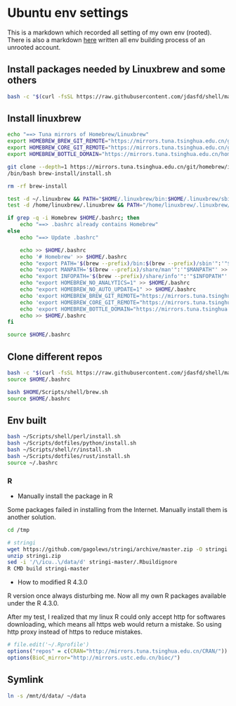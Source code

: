 # Ubuntu env settings

This is a markdown which recorded all setting of my own env (rooted). There is also a markdown [here](https://github.com/jdasfd/shell/blob/main/Management.md) written all env building process of an unrooted account.

## Install packages needed by Linuxbrew and some others

```bash
bash -c "$(curl -fsSL https://raw.githubusercontent.com/jdasfd/shell/master/basic.sh)"
```

## Install linuxbrew

```bash
echo "==> Tuna mirrors of Homebrew/Linuxbrew"
export HOMEBREW_BREW_GIT_REMOTE="https://mirrors.tuna.tsinghua.edu.cn/git/homebrew/brew.git"
export HOMEBREW_CORE_GIT_REMOTE="https://mirrors.tuna.tsinghua.edu.cn/git/homebrew/homebrew-core.git"
export HOMEBREW_BOTTLE_DOMAIN="https://mirrors.tuna.tsinghua.edu.cn/homebrew-bottles"

git clone --depth=1 https://mirrors.tuna.tsinghua.edu.cn/git/homebrew/install.git brew-install
/bin/bash brew-install/install.sh

rm -rf brew-install

test -d ~/.linuxbrew && PATH="$HOME/.linuxbrew/bin:$HOME/.linuxbrew/sbin:$PATH"
test -d /home/linuxbrew/.linuxbrew && PATH="/home/linuxbrew/.linuxbrew/bin:/home/linuxbrew/.linuxbrew/sbin:$PATH"

if grep -q -i Homebrew $HOME/.bashrc; then
    echo "==> .bashrc already contains Homebrew"
else
    echo "==> Update .bashrc"

    echo >> $HOME/.bashrc
    echo '# Homebrew' >> $HOME/.bashrc
    echo "export PATH='$(brew --prefix)/bin:$(brew --prefix)/sbin'":'"$PATH"' >> $HOME/.bashrc
    echo "export MANPATH='$(brew --prefix)/share/man'":'"$MANPATH"' >> $HOME/.bashrc
    echo "export INFOPATH='$(brew --prefix)/share/info'":'"$INFOPATH"' >> $HOME/.bashrc
    echo "export HOMEBREW_NO_ANALYTICS=1" >> $HOME/.bashrc
    echo "export HOMEBREW_NO_AUTO_UPDATE=1" >> $HOME/.bashrc
    echo 'export HOMEBREW_BREW_GIT_REMOTE="https://mirrors.tuna.tsinghua.edu.cn/git/homebrew/brew.git"' >> $HOME/.bashrc
    echo 'export HOMEBREW_CORE_GIT_REMOTE="https://mirrors.tuna.tsinghua.edu.cn/git/homebrew/homebrew-core.git"' >> $HOME/.bashrc
    echo 'export HOMEBREW_BOTTLE_DOMAIN="https://mirrors.tuna.tsinghua.edu.cn/homebrew-bottles"' >> $HOME/.bashrc
    echo >> $HOME/.bashrc
fi

source $HOME/.bashrc
```

## Clone different repos

```bash
bash -c "$(curl -fsSL https://raw.githubusercontent.com/jdasfd/shell/master/download.sh)"
source $HOME/.bashrc
```


```bash
bash $HOME/Scripts/shell/brew.sh
source $HOME/.bashrc
```

## Env built

```bash
bash ~/Scripts/shell/perl/install.sh
bash ~/Scripts/dotfiles/python/install.sh
bash ~/Scripts/shell/r/install.sh
bash ~/Scripts/dotfiles/rust/install.sh
source ~/.bashrc
```

### R

- Manually install the package in R

Some packages failed in installing from the Internet. Manually install them is another solution.

```bash
cd /tmp

# stringi
wget https://github.com/gagolews/stringi/archive/master.zip -O stringi.zip
unzip stringi.zip
sed -i '/\/icu..\/data/d' stringi-master/.Rbuildignore
R CMD build stringi-master
```

- How to modified R 4.3.0

R version once always disturbing me. Now all my own R packages available under the R 4.3.0.

After my test, I realized that my linux R could only accept http for softwares downloading, which means all https web would return a mistake. So using http proxy instead of https to reduce mistakes.

```R
# file.edit('~/.Rprofile')
options("repos" = c(CRAN="http://mirrors.tuna.tsinghua.edu.cn/CRAN/"))
options(BioC_mirror="http://mirrors.ustc.edu.cn/bioc/")
```

## Symlink

```bash
ln -s /mnt/d/data/ ~/data
```
